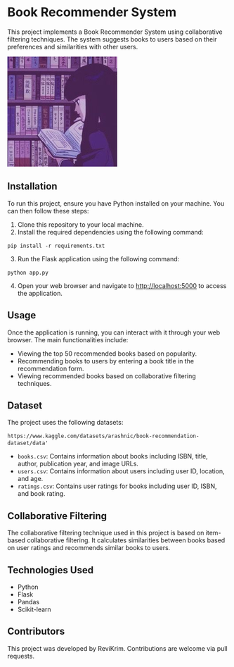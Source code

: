 # Book Recommender System

This project implements a Book Recommender System using collaborative filtering techniques. The system suggests books to users based on their preferences and similarities with other users.

![1712455529263](images/Readme/1712455529263.png)

## Installation

To run this project, ensure you have Python installed on your machine. You can then follow these steps:

1. Clone this repository to your local machine.
2. Install the required dependencies using the following command:

```
pip install -r requirements.txt
```

3. Run the Flask application using the following command:

```
python app.py
```

4. Open your web browser and navigate to [http://localhost:5000]() to access the application.

## Usage

Once the application is running, you can interact with it through your web browser. The main functionalities include:

* Viewing the top 50 recommended books based on popularity.
* Recommending books to users by entering a book title in the recommendation form.
* Viewing recommended books based on collaborative filtering techniques.

## Dataset

The project uses the following datasets:

```
https://www.kaggle.com/datasets/arashnic/book-recommendation-dataset/data'
```

* `books.csv`: Contains information about books including ISBN, title, author, publication year, and image URLs.
* `users.csv`: Contains information about users including user ID, location, and age.
* `ratings.csv`: Contains user ratings for books including user ID, ISBN, and book rating.

## Collaborative Filtering

The collaborative filtering technique used in this project is based on item-based collaborative filtering. It calculates similarities between books based on user ratings and recommends similar books to users.

## Technologies Used

* Python
* Flask
* Pandas
* Scikit-learn

## Contributors

This project was developed by ReviKrim. Contributions are welcome via pull requests.
